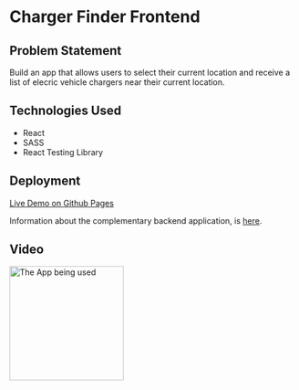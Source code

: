 # Charger Finder Frontend

## Problem Statement 

Build an app that allows users to select their current location and receive a list of elecric vehicle chargers near their current location.

## Technologies Used
- React
- SASS
- React Testing Library

## Deployment
[Live Demo on Github Pages](https://tetraline.github.io/charger-finder-front-end/)

Information about the complementary backend application, is [here](https://github.com/Tetraline/charger-finder-1).

## Video
<img src="IMG_4312.GIF" alt="The App being used" style="width: 200px; display: inline-block;" data-target="animated-image.originalImage">
